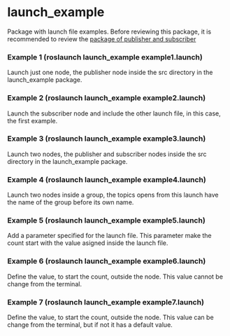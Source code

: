 # launch_example
Package with launch file examples. Before reviewing this package, it is recommended to review the [package of publisher and subscriber](https://github.com/ALxander19/subpub_example)

### Example 1 (roslaunch launch_example example1.launch)

Launch just one node, the publisher node inside the src directory in the launch_example package.

### Example 2 (roslaunch launch_example example2.launch)

Launch the subscriber node and include the other launch file, in this case, the first example.

### Example 3 (roslaunch launch_example example3.launch)

Launch two nodes, the publisher and subscriber nodes inside the src directory in the launch_example package.

### Example 4 (roslaunch launch_example example4.launch)

Launch two nodes inside a group, the topics opens from this launch have the name of the group before its own name.

### Example 5 (roslaunch launch_example example5.launch)

Add a parameter specified for the launch file. This parameter make the count start with the value asigned inside the launch file.

### Example 6 (roslaunch launch_example example6.launch)

Define the value, to start the count, outside the node. This value cannot be change from the terminal.

### Example 7 (roslaunch launch_example example7.launch)

Define the value, to start the count, outside the node. This value can be change from the terminal, but if not it has a default value.
